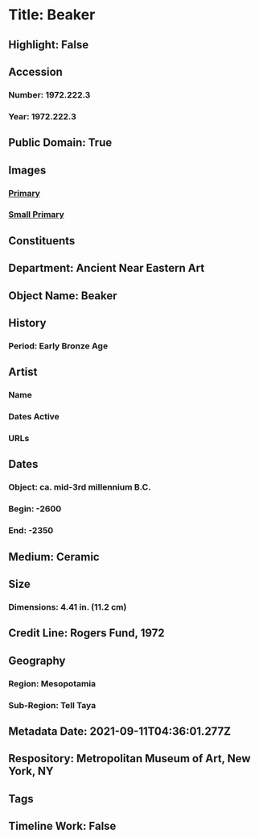 # Title: Beaker
## Highlight: False
## Accession
### Number: 1972.222.3
### Year: 1972.222.3
## Public Domain: True
## Images
### [Primary](https://images.metmuseum.org/CRDImages/an/original/ME1972_222_3.jpg)
### [Small Primary](https://images.metmuseum.org/CRDImages/an/web-large/ME1972_222_3.jpg)
## Constituents
## Department: Ancient Near Eastern Art
## Object Name: Beaker
## History
### Period: Early Bronze Age
## Artist
### Name
### Dates Active
### URLs
## Dates
### Object: ca. mid-3rd millennium B.C.
### Begin: -2600
### End: -2350
## Medium: Ceramic
## Size
### Dimensions: 4.41 in. (11.2 cm)
## Credit Line: Rogers Fund, 1972
## Geography
### Region: Mesopotamia
### Sub-Region: Tell Taya
## Metadata Date: 2021-09-11T04:36:01.277Z
## Respository: Metropolitan Museum of Art, New York, NY
## Tags
## Timeline Work: False